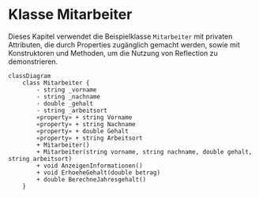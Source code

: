 # Klasse Mitarbeiter

Dieses Kapitel verwendet die Beispielklasse `Mitarbeiter` mit privaten Attributen, die durch Properties zugänglich gemacht werden, sowie mit Konstruktoren und Methoden, um die Nutzung von Reflection zu demonstrieren.

```mermaid
classDiagram
    class Mitarbeiter {
        - string _vorname
        - string _nachname
        - double _gehalt
        - string _arbeitsort
        «property» + string Vorname
        «property» + string Nachname
        «property» + double Gehalt
        «property» + string Arbeitsort
        + Mitarbeiter()
        + Mitarbeiter(string vorname, string nachname, double gehalt, string arbeitsort)
        + void AnzeigenInformationen()
        + void ErhoeheGehalt(double betrag)
        + double BerechneJahresgehalt()
    }
```